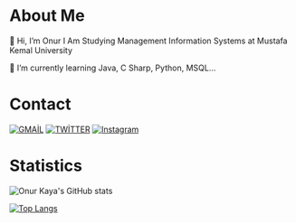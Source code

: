 
# About Me

👋 Hi, I’m Onur I Am Studying Management Information Systems at Mustafa Kemal University 

🌱 I’m currently learning Java, C Sharp, Python, MSQL...

# Contact

[![GMAİL](https://img.shields.io/badge/Gmail-kayaonur607@gmail.com-green?style=for-the-badge&logo=gmail)](https://www.gmail.com)
[![TWİTTER](https://img.shields.io/badge/TWITTER-kayaonur607-blue?style=for-the-badge&logo=twitter)](https://twitter.com/kayaonur607)
[![Instagram](https://img.shields.io/badge/Instagram-kayaonur607-purple?style=for-the-badge&logo=instagram)](https://instagram.com/kayaonur607)

# Statistics

![Onur Kaya's GitHub stats](https://github-readme-stats.vercel.app/api?username=kayaonur607&show_icons=true&theme=midnight-purple)

[![Top Langs](https://github-readme-stats.vercel.app/api/top-langs/?username=kayaonur607&langs_count=5&theme=midnight-purple)](https://github.com/kayaonur607/github-readme-stats)


<!---
kayaonur607/kayaonur607 is a ✨ special ✨ repository because its `README.md` (this file) appears on your GitHub profile.
You can click the Preview link to take a look at your changes.
--->










